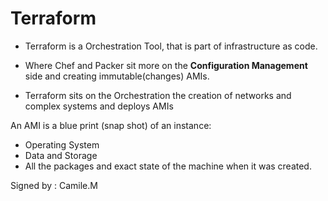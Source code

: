 
# Terraform

- Terraform is a Orchestration Tool, that is part of infrastructure as code.

- Where Chef and Packer sit more on the **Configuration Management** side and creating immutable(changes) AMIs.

- Terraform sits on the Orchestration the creation of networks and complex systems and deploys AMIs

An AMI is a blue print (snap shot) of an instance:
- Operating System
- Data and Storage
- All the packages and exact state of the machine when it was created.

Signed by : Camile.M

